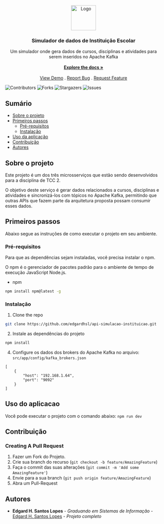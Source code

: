 <br/>
<p align="center">
  <a href="https://github.com/edgardhsl/api-simulacao-instituicao">
    <img src="images/logo.png" alt="Logo" width="80" height="80">
  </a>

  <h3 align="center">Simulador de dados de Instituição Escolar</h3>

  <p align="center">
    Um simulador onde gera dados de cursos, disciplinas e atividades para serem inseridos no Apache Kafka
    <br/>
    <br/>
    <a href="https://github.com/edgardhsl/api-simulacao-instituicao"><strong>Explore the docs »</strong></a>
    <br/>
    <br/>
    <a href="https://github.com/edgardhsl/api-simulacao-instituicao">View Demo</a>
    .
    <a href="https://github.com/edgardhsl/api-simulacao-instituicao/issues">Report Bug</a>
    .
    <a href="https://github.com/edgardhsl/api-simulacao-instituicao/issues">Request Feature</a>
  </p>
</p>

![Contributors](https://img.shields.io/github/contributors/edgardhsl/api-simulacao-instituicao?color=dark-green) ![Forks](https://img.shields.io/github/forks/edgardhsl/api-simulacao-instituicao?style=social) ![Stargazers](https://img.shields.io/github/stars/edgardhsl/api-simulacao-instituicao?style=social) ![Issues](https://img.shields.io/github/issues/edgardhsl/api-simulacao-instituicao) 

## Sumário

* [Sobre o projeto](#sobre-o-projeto)
* [Primeiros passos](#primeiros-passos)
  * [Pré-requisitos](#pre-requisitos)
  * [Instalação](#instalacao)
* [Uso da aplicação](#uso-da-aplicacao)
* [Contribuição](#contribuicao)
* [Autores](#autores)

## Sobre o projeto

Este projeto é um dos três microsserviços que estão sendo desenvolvidos para a disciplina de TCC 2. 

O objetivo deste serviço é gerar dados relacionados a cursos, disciplinas e atividades e sincronizá-los com tópicos no Apache Kafka, permitindo que outras APIs que fazem parte da arquitetura proposta possam consumir esses dados.

## Primeiros passos

Abaixo segue as instruções de como executar o projeto em seu ambiente.

### Pré-requisitos

Para que as dependências sejam instaladas, você precisa instalar o npm.

O npm é o gerenciador de pacotes padrão para o ambiente de tempo de execução JavaScript Node.js.

* npm

```sh
npm install npm@latest -g
```

### Instalação

1. Clone the repo

```sh
git clone https://github.com/edgardhsl/api-simulacao-instituicao.git
```

2. Instale as dependências do projeto

```sh
npm install
```

4. Configure os dados dos brokers do Apache Kafka no arquivo: `src/app/config/kafka_brokers.json`

```JS
[
    {
        "host": "192.168.1.64",
        "port": "9092"
    }
]
```

## Uso do aplicacao

Você pode executar o projeto com o comando abaixo:
`npm run dev`

## Contribuição



### Creating A Pull Request

1. Fazer um Fork do Projeto.
2. Crie sua branch do recurso (`git checkout -b feature/AmazingFeature`)
3. Faça o commit das suas alterações (`git commit -m 'Add some AmazingFeature'`)
4. Envie para a sua branch (`git push origin feature/AmazingFeature`)
5. Abra um Pull-Request

## Autores

* **Edgard H. Santos Lopes** - *Graduando em Sistemas de Informação* - [Edgard H. Santos Lopes](https://github.com/edgardhsl) - *Projeto completo*
